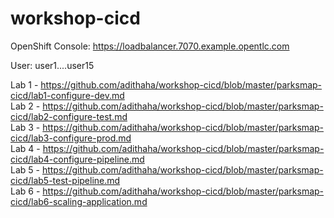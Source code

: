 # workshop-cicd

OpenShift Console:
https://loadbalancer.7070.example.opentlc.com

User: 
user1....user15

Lab 1 - https://github.com/adithaha/workshop-cicd/blob/master/parksmap-cicd/lab1-configure-dev.md  
Lab 2 - https://github.com/adithaha/workshop-cicd/blob/master/parksmap-cicd/lab2-configure-test.md  
Lab 3 - https://github.com/adithaha/workshop-cicd/blob/master/parksmap-cicd/lab3-configure-prod.md  
Lab 4 - https://github.com/adithaha/workshop-cicd/blob/master/parksmap-cicd/lab4-configure-pipeline.md  
Lab 5 - https://github.com/adithaha/workshop-cicd/blob/master/parksmap-cicd/lab5-test-pipeline.md  
Lab 6 - https://github.com/adithaha/workshop-cicd/blob/master/parksmap-cicd/lab6-scaling-application.md
